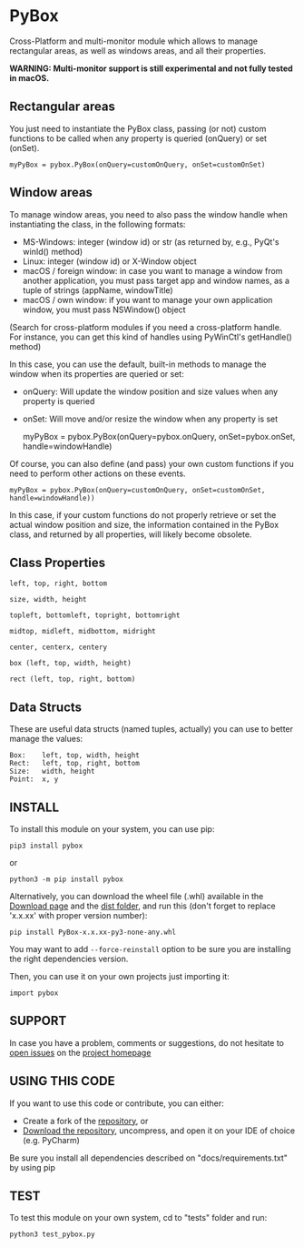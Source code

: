 # PyBox

Cross-Platform and multi-monitor module which allows to manage rectangular areas, 
as well as windows areas, and all their properties.

**WARNING: Multi-monitor support is still experimental and not fully tested in macOS.**

## Rectangular areas

You just need to instantiate the PyBox class, passing (or not) custom functions to be called when any property is 
queried (onQuery) or set (onSet).

    myPyBox = pybox.PyBox(onQuery=customOnQuery, onSet=customOnSet)


## Window areas

To manage window areas, you need to also pass the window handle when instantiating the class, in the following formats:

- MS-Windows: integer (window id) or str (as returned by, e.g., PyQt's winId() method)
- Linux: integer (window id) or X-Window object
- macOS / foreign window: in case you want to manage a window from another application, you must pass target app and window names, as a tuple of strings (appName, windowTitle)
- macOS / own window: if you want to manage your own application window, you must pass NSWindow() object

(Search for cross-platform modules if you need a cross-platform handle. For instance, you can get this kind of handles
using PyWinCtl's getHandle() method)

In this case, you can use the default, built-in methods to manage the window when its properties are queried or set:

- onQuery: Will update the window position and size values when any property is queried
- onSet: Will move and/or resize the window when any property is set


    myPyBox = pybox.PyBox(onQuery=pybox.onQuery, onSet=pybox.onSet, handle=windowHandle)

Of course, you can also define (and pass) your own custom functions if you need to perform other actions on these events.

    myPyBox = pybox.PyBox(onQuery=customOnQuery, onSet=customOnSet, handle=windowHandle))

In this case, if your custom functions do not properly retrieve or set the actual window position and size, the 
information contained in the PyBox class, and returned by all properties, will likely become obsolete.


## Class Properties

    left, top, right, bottom

    size, width, height

    topleft, bottomleft, topright, bottomright

    midtop, midleft, midbottom, midright

    center, centerx, centery

    box (left, top, width, height)

    rect (left, top, right, bottom)


## Data Structs

These are useful data structs (named tuples, actually) you can use to better manage the values:

    Box:    left, top, width, height
    Rect:   left, top, right, bottom
    Size:   width, height
    Point:  x, y


## INSTALL <a name="install"></a>

To install this module on your system, you can use pip: 

    pip3 install pybox

or

    python3 -m pip install pybox

Alternatively, you can download the wheel file (.whl) available in the [Download page](https://pypi.org/project/PyBox/#files) and the [dist folder](https://github.com/Kalmat/PyBox/tree/master/dist), and run this (don't forget to replace 'x.x.xx' with proper version number):

    pip install PyBox-x.x.xx-py3-none-any.whl

You may want to add `--force-reinstall` option to be sure you are installing the right dependencies version.

Then, you can use it on your own projects just importing it:

    import pybox

## SUPPORT <a name="support"></a>

In case you have a problem, comments or suggestions, do not hesitate to [open issues](https://github.com/Kalmat/PyBox/issues) on the [project homepage](https://github.com/Kalmat/PyBox)

## USING THIS CODE <a name="using"></a>

If you want to use this code or contribute, you can either:

* Create a fork of the [repository](https://github.com/Kalmat/PyBox), or 
* [Download the repository](https://github.com/Kalmat/PyBox/archive/refs/heads/master.zip), uncompress, and open it on your IDE of choice (e.g. PyCharm)

Be sure you install all dependencies described on "docs/requirements.txt" by using pip

## TEST <a name="test"></a>

To test this module on your own system, cd to "tests" folder and run:

    python3 test_pybox.py
